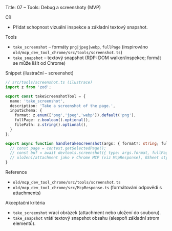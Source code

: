 Title: 07 – Tools: Debug a screenshoty (MVP)

Cíl

- Přidat schopnost vizuální inspekce a základní textový snapshot.

Tools

- `take_screenshot` – formáty `png|jpeg|webp`, `fullPage` (inspirováno `old/mcp_dev_tool_chrome/src/tools/screenshot.ts`)
- `take_snapshot` – textový snapshot (RDP: DOM walker/inspekce; formát se může lišit od Chrome)

Snippet (ilustrační – screenshot)

```ts
// src/tools/screenshot.ts (ilustrace)
import z from 'zod';

export const takeScreenshotTool = {
  name: 'take_screenshot',
  description: 'Take a screenshot of the page.',
  inputSchema: {
    format: z.enum(['png','jpeg','webp']).default('png'),
    fullPage: z.boolean().optional(),
    filePath: z.string().optional(),
  }
};

export async function handleTakeScreenshot(args: { format?: string; fullPage?: boolean; filePath?: string }) {
  // const page = context.getSelectedPage();
  // const buf = await devtools.screenshot({ type: args.format, fullPage: args.fullPage });
  // uložení/attachment jako v Chrome MCP (viz McpResponse), GSheet styl response helperů
}
```

Reference

- `old/mcp_dev_tool_chrome/src/tools/screenshot.ts`
- `old/mcp_dev_tool_chrome/src/McpResponse.ts` (formátování odpovědi s attachments)

Akceptační kritéria

- `take_screenshot` vrací obrázek (attachment nebo uložení do souboru).
- `take_snapshot` vrátí textový snapshot obsahu (alespoň základní strom elementů).
